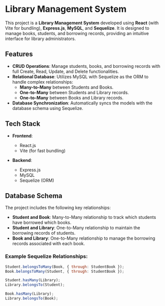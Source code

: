 # Library Management System

This project is a **Library Management System** developed using **React** (with Vite for bundling), **Express.js**, **MySQL**, and **Sequelize**. It is designed to manage books, students, and borrowing records, providing an intuitive interface for library administrators.

## Features

- **CRUD Operations**: Manage students, books, and borrowing records with full Create, Read, Update, and Delete functionalities.
- **Relational Database**: Utilizes MySQL with Sequelize as the ORM to handle complex relationships:
  - **Many-to-Many** between Students and Books.
  - **One-to-Many** between Students and Library records.
  - **One-to-Many** between Books and Library records.
- **Database Synchronization**: Automatically syncs the models with the database schema using Sequelize.

## Tech Stack

- **Frontend**:
  - React.js
  - Vite (for fast bundling)

- **Backend**:
  - Express.js
  - MySQL
  - Sequelize (ORM)

## Database Schema

The project includes the following key relationships:

- **Student and Book**: Many-to-Many relationship to track which students have borrowed which books.
- **Student and Library**: One-to-Many relationship to maintain the borrowing records of students.
- **Book and Library**: One-to-Many relationship to manage the borrowing records associated with each book.

### Example Sequelize Relationships:

```javascript
Student.belongsToMany(Book, { through: StudentBook });
Book.belongsToMany(Student, { through: StudentBook });

Student.hasMany(Library);
Library.belongsTo(Student);

Book.hasMany(Library);
Library.belongsTo(Book);
